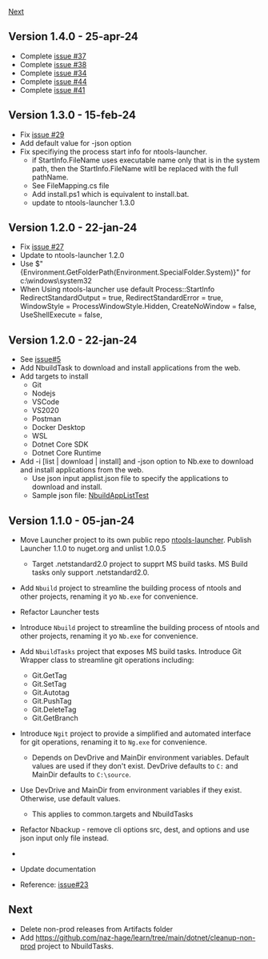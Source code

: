[Next](#next)
## Version 1.4.0 - 25-apr-24

- Complete [issue #37](https://github.com/naz-hage/ntools/issues/37)
- Complete [issue #38](https://github.com/naz-hage/ntools/issues/38)
- Complete [issue #34](https://github.com/naz-hage/ntools/issues/34)
- Complete [issue #44](https://github.com/naz-hage/ntools/issues/44)
- Complete [issue #41](https://github.com/naz-hage/ntools/issues/41)
 
## Version 1.3.0 - 15-feb-24
- Fix [issue #29](https://github.com/naz-hage/ntools/issues/29)
- Add default value for -json option
- Fix specifiying the process start info for ntools-launcher.
  - if StartInfo.FileName uses executable name only that is in the system path, then the StartInfo.FileName witll be replaced with the full pathName.
  - See FileMapping.cs file
  - Add install.ps1 which is equivalent to install.bat.
  - update to ntools-launcher 1.3.0

## Version 1.2.0 - 22-jan-24
- Fix [issue #27](https://github.com/naz-hage/ntools/issues/27)
- Update to ntools-launcher 1.2.0
- Use $"{Environment.GetFolderPath(Environment.SpecialFolder.System)}" for c:\windows\system32
- When Using ntools-launcher use default Process::StartInfo
                RedirectStandardOutput = true,
                RedirectStandardError = true,
                WindowStyle = ProcessWindowStyle.Hidden,
                CreateNoWindow = false,
                UseShellExecute = false,

## Version 1.2.0 - 22-jan-24
- See [issue#5](https://github.com/naz-hage/ntools/issues/5)
- Add NbuildTask to download and install applications from the web.
 - Add targets to install
    - Git
    - Nodejs
    - VSCode
    - VS2020
    - Postman
    - Docker Desktop
    - WSL
    - Dotnet Core SDK
    - Dotnet Core Runtime
- Add -i [list | download | install] and -json option to Nb.exe to download and install applications from the web.
    - Use json input applist.json file to specify the applications to download and install.
    - Sample json file: [NbuildAppListTest](./Nbuild/resources/NbuildAppListTest.json)
        
## Version 1.1.0 - 05-jan-24
- Move Launcher project to its own public repo [ntools-launcher](https://github.com/naz-hage/ntools-launcher). Publish Launcher 1.1.0 to nuget.org and unlist 1.0.0.5
  - Target .netstandard2.0 project to supprt MS build tasks.  MS Build tasks only support .netstandard2.0. 
- Add `Nbuild` project to streamline the building process of ntools and other projects, renaming it yo `Nb.exe` for convenience.
- Refactor Launcher tests
- Introduce `Nbuild` project to streamline the building process of ntools and other projects, renaming it yo `Nb.exe` for convenience.
- Add `NbuildTasks` project that exposes MS build tasks.  Introduce Git Wrapper class to streamline git operations including:
    - Git.GetTag
    - Git.SetTag
    - Git.Autotag
    - Git.PushTag
    - Git.DeleteTag
    - Git.GetBranch
- Introduce `Ngit` project to provide a simplified and automated interface for git operations, renaming it to `Ng.exe` for convenience.
    - Depends on DevDrive and MainDir environment variables.  Default values are used if they don't exist. DevDrive defaults to `C:` and MainDir defaults to `C:\source`.

- Use DevDrive and MainDir from environment variables if they exist.  Otherwise, use default values.
    - This applies to common.targets and NbuildTasks

- Refactor Nbackup - remove cli options src, dest, and options and use json input only file instead.
- 
- Update documentation
- Reference: [issue#23](https://github.com/naz-hage/ntools/issues/23)

## Next
- Delete non-prod releases from Artifacts folder
- Add https://github.com/naz-hage/learn/tree/main/dotnet/cleanup-non-prod project to NbuildTasks.  